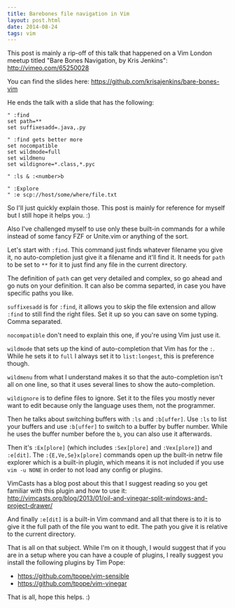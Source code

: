 ```yaml
---
title: Barebones file navigation in Vim
layout: post.html
date: 2014-08-24
tags: vim
---
```


This post is mainly a rip-off of this talk that happened on a Vim London meetup
titled "Bare Bones Navigation, by Kris Jenkins": <http://vimeo.com/65250028>

You can find the slides here: <https://github.com/krisajenkins/bare-bones-vim>

He ends the talk with a slide that has the following:

``` vim
" :find
set path=**
set suffixesadd=.java,.py

" :find gets better more
set nocompatible
set wildmode=full
set wildmenu
set wildignore=*.class,*.pyc

" :ls & :<number>b

" :Explore
" :e scp://host/some/where/file.txt
```

So I'll just quickly explain those.  This post is mainly for reference for
myself but I still hope it helps you. :)

Also I've challenged myself to use only these built-in commands for a while
instead of some fancy FZF or Unite.vim or anything of the sort.

Let's start with `:find`.  This command just finds whatever filename you give
it, no auto-completion just give it a filename and it'll find it.  It needs for
`path` to be set to `**` for it to just find any file in the current directory.

The definition of `path` can get very detailed and complex, so go ahead and go
nuts on your definition.  It can also be comma separted, in case you have
specific paths you like.

`suffixesadd` is for `:find`, it allows you to skip the file extension and allow
`:find` to still find the right files.  Set it up so you can save on some
typing.  Comma separated.

`nocompatible` don't need to explain this one, if you're using Vim just use it.

`wildmode` that sets up the kind of auto-completion that Vim has for the `:`.
While he sets it to `full` I always set it to `list:longest`, this is
preference though.

`wildmenu` from what I understand makes it so that the auto-completion isn't all
on one line, so that it uses several lines to show the auto-completion.

`wildignore` is to define files to ignore.  Set it to the files you mostly never
want to edit because only the language uses them, not the programmer.

Then he talks about switching buffers with `:ls` and `:b[uffer]`.  Use `:ls` to
list your buffers and use `:b[uffer]` to switch to a buffer by buffer number.
While he uses the buffer number before the `b`, you can also use it afterwards.

Then it's `:Ex[plore]` (which includes `:Sex[plore]` and `:Vex[plore]`) and
`:e[dit]`.  The `:{E,Ve,Se}x[plore]` commands open up the built-in netrw file
explorer which is a built-in plugin, which means it is not included if you use
`vim -u NONE` in order to not load any config or plugins.

VimCasts has a blog post about this that I suggest reading so you get familiar
with this plugin and how to use it:
<http://vimcasts.org/blog/2013/01/oil-and-vinegar-split-windows-and-project-drawer/>

And finally `:e[dit]` is a built-in Vim command and all that there is to it is
to give it the full path of the file you want to edit.  The path you give it is
relative to the current directory.

That is all on that subject.  While I'm on it though, I would suggest that if
you are in a setup where you can have a couple of plugins, I really suggest
you install the following plugins by Tim Pope:

- <https://github.com/tpope/vim-sensible>
- <https://github.com/tpope/vim-vinegar>

That is all, hope this helps.  :)
